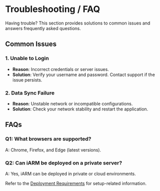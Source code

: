 # Troubleshooting / FAQ

Having trouble? This section provides solutions to common issues and answers frequently asked questions.

## Common Issues
### 1. **Unable to Login**
- **Reason**: Incorrect credentials or server issues.
- **Solution**: Verify your username and password. Contact support if the issue persists.

### 2. **Data Sync Failure**
- **Reason**: Unstable network or incompatible configurations.
- **Solution**: Check your network stability and restart the application.

## FAQs
### Q1: What browsers are supported?
A: Chrome, Firefox, and Edge (latest versions).

### Q2: Can iARM be deployed on a private server?
A: Yes, iARM can be deployed in private or cloud environments.

Refer to the [Deployment Requirements](deployment-requirements.md) for setup-related information.
